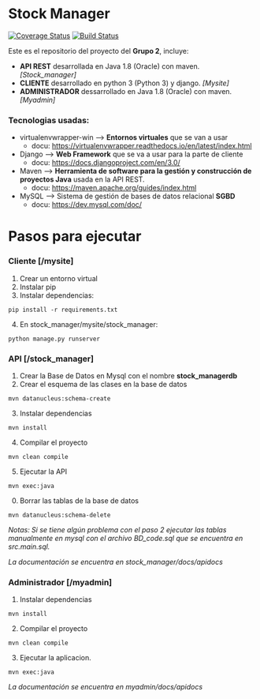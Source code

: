 # Stock Manager
[![Coverage Status](https://coveralls.io/repos/github/ProcesoSoftware/stock_manager/badge.svg?branch=master)](https://coveralls.io/github/ProcesoSoftware/stock_manager?branch=master)
[![Build Status](https://travis-ci.com/ProcesoSoftware/stock_manager.svg?branch=master)](https://travis-ci.com/ProcesoSoftware/stock_manager)

Este es el repositorio del proyecto del **Grupo 2**, incluye:
- **API REST** desarrollada en Java 1.8 (Oracle) con maven. *[Stock_manager]*
- **CLIENTE** desarrollado en python 3 (Python 3) y django. *[Mysite]*
- **ADMINISTRADOR** dessarrollado en Java 1.8 (Oracle) con maven. *[Myadmin]*

### Tecnologias usadas:
- virtualenvwrapper-win --> **Entornos virtuales** que se van a usar
   - docu: https://virtualenvwrapper.readthedocs.io/en/latest/index.html 
- Django --> **Web Framework** que se va a usar para la parte de cliente
   - docu: https://docs.djangoproject.com/en/3.0/
- Maven --> **Herramienta de software para la gestión y construcción de proyectos Java** usada en la API REST.
   - docu: https://maven.apache.org/guides/index.html
- MySQL --> Sistema de gestión de bases de datos relacional **SGBD**
   - docu: https://dev.mysql.com/doc/

# Pasos para ejecutar
### Cliente [/mysite]
1. Crear un entorno virtual
2. Instalar pip
3. Instalar dependencias:
~~~ 
pip install -r requirements.txt 
~~~
4. En stock_manager/mysite/stock_manager:
~~~ 
python manage.py runserver
~~~ 

### API [/stock_manager]
1. Crear la Base de Datos en Mysql con el nombre **stock_managerdb**
2. Crear el esquema de las clases en la base de datos 
~~~ 
mvn datanucleus:schema-create
~~~ 
3. Instalar dependencias
~~~ 
mvn install
~~~ 
4. Compilar el proyecto
~~~ 
mvn clean compile
~~~ 
5. Ejecutar la API
~~~ 
mvn exec:java
~~~ 
0. Borrar las tablas de la base de datos
~~~ 
mvn datanucleus:schema-delete
~~~ 
*Notas: Si se tiene algún problema con el paso 2 ejecutar las tablas manualmente en mysql con el archivo BD_code.sql que se encuentra en src.main.sql.*

*La documentación se encuentra en stock_manager/docs/apidocs*

### Administrador [/myadmin]
1. Instalar dependencias
~~~ 
mvn install
~~~ 
2. Compilar el proyecto
~~~ 
mvn clean compile
~~~ 
3. Ejecutar la aplicacion.
~~~ 
mvn exec:java
~~~

*La documentación se encuentra en myadmin/docs/apidocs*
